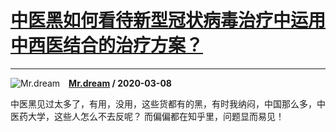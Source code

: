 # [中医黑如何看待新型冠状病毒治疗中运用中西医结合的治疗方案？](https://www.zhihu.com/answer/1065111249)

----------------------------------------------------------------------------

![Mr.dream](https://pic4.zhimg.com/da8e974dc.jpg?source=1940ef5c "Mr.dream")&emsp;**[Mr.dream](https://www.zhihu.com/people/mr-dream-3) / 2020-03-08**

中医黑见过太多了，有用，没用，这些货都有的黑，有时我纳闷，中国那么多，中医药大学，这些人怎么不去反呢？ 而偏偏都在知乎里，问题显而易见！

